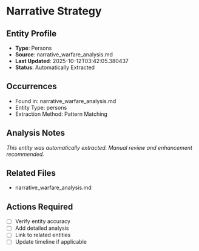 # Narrative Strategy

## Entity Profile
- **Type**: Persons
- **Source**: narrative_warfare_analysis.md
- **Last Updated**: 2025-10-12T03:42:05.380437
- **Status**: Automatically Extracted

## Occurrences
- Found in: narrative_warfare_analysis.md
- Entity Type: persons
- Extraction Method: Pattern Matching

## Analysis Notes
*This entity was automatically extracted. Manual review and enhancement recommended.*

## Related Files
- narrative_warfare_analysis.md

## Actions Required
- [ ] Verify entity accuracy
- [ ] Add detailed analysis
- [ ] Link to related entities
- [ ] Update timeline if applicable
